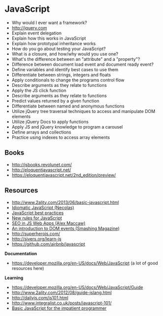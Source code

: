 # JavaScript

- Why would I ever want a framework?
- http://jquery.com
- Explain event delegation
- Explain how this works in JavaScript
- Explain how prototypal inheritance works
- How do you go about testing your JavaScript?
- What is a closure, and how/why would you use one?
- What's the difference between an "attribute" and a "property"?
- Difference between document load event and document ready event?
- Define variables and identify best cases to use them
- Differentiate between strings, integers and floats
- Apply conditionals to change the programs control flow
- Describe arguments as they relate to functions
- Apply the JS click function
- Describe arguments as they relate to functions
- Predict values returned by a given function
- Differentiate between named and anonymous functions
- Utilize jQuery tree traversal techniques to access and manipulate DOM elements
- Utilize jQuery Docs to apply functions
- Apply JS and jQuery knowledge to program a carousel
- Define arrays and collections
- Practice using indexes to access array elements

## Books

- http://jsbooks.revolunet.com/
- http://eloquentjavascript.net/
- https://eloquentjavascript.net/2nd_edition/preview/

## Resources

- http://www.2ality.com/2013/06/basic-javascript.html
- [Idiomatic JavaScript (Necolas)](https://github.com/necolas/idiomatic-js)
- [JavaScript best practices](http://www.thinkful.com/learn/javascript-best-practices-1/Summary)
- [New rules for JavaScript](https://speakerdeck.com/getify/new-rules-for-javascript)
- [SEO in JS Web Apps (Alex Maccaw)](http://blog.alexmaccaw.com/seo-in-js-web-apps)
- [An introduction to DOM events (Smashing Magazine)](http://coding.smashingmagazine.com/2013/11/12/an-introduction-to-dom-events/)
- http://superherojs.com/
- http://sivers.org/learn-js
- https://github.com/airbnb/javascript

**Documentation**

- https://developer.mozilla.org/en-US/docs/Web/JavaScript (a lot of good resources here)

**Learning**

- https://developer.mozilla.org/en-US/docs/Web/JavaScript/Guide
- http://www.2ality.com/2012/08/guide-jslang.html
- http://dailyjs.com/js101.html
- http://www.integralist.co.uk/posts/javascript-101/
- [Basic JavaScript for the impatient programmer](http://www.2ality.com/2013/06/basic-javascript.html)
